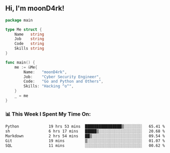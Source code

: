 <h2> Hi, I'm moonD4rk!</h2>

```go
package main

type Me struct {
	Name   string
	Job    string
	Code   string
	Skills string
}

func main() {
	me := &Me{
		Name:   "moonD4rk",
		Job:    "Cyber Security Engineer",
		Code:   "Go and Python and Others",
		Skills: "Hacking ^o^",
	}
	_ = me
}
```

<h3>📊 This Week I Spent My Time On:</h3>
<!-- <img align='right' src="https://github-readme-stats.vercel.app/api?username=moond4rk&show_icons=true&theme=radical", width="300" height="150"> -->

<!--START_SECTION:waka-->

```txt
Python             19 hrs 53 mins  ████████████████▒░░░░░░░░   65.41 %
sh                 6 hrs 17 mins   █████▒░░░░░░░░░░░░░░░░░░░   20.68 %
Markdown           2 hrs 54 mins   ██▒░░░░░░░░░░░░░░░░░░░░░░   09.54 %
Git                19 mins         ▒░░░░░░░░░░░░░░░░░░░░░░░░   01.07 %
SQL                11 mins         ░░░░░░░░░░░░░░░░░░░░░░░░░   00.62 %
```

<!--END_SECTION:waka-->


